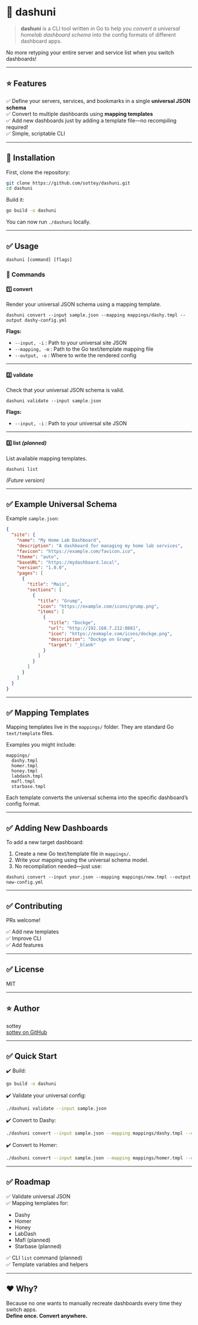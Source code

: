 # 🧭 dashuni

> **dashuni** is a CLI tool written in Go to help you *convert a universal homelab dashboard schema* into the config formats of different dashboard apps.

No more retyping your entire server and service list when you switch dashboards!  

---

## ⭐️ Features

✅ Define your servers, services, and bookmarks in a single **universal JSON schema**  
✅ Convert to multiple dashboards using **mapping templates**  
✅ Add new dashboards just by adding a template file—no recompiling required!  
✅ Simple, scriptable CLI  

---

## 🚀 Installation

First, clone the repository:

```bash
git clone https://github.com/sottey/dashuni.git
cd dashuni
```

Build it:

```bash
go build -o dashuni
```

You can now run `./dashuni` locally.

---

## ✅ Usage

```
dashuni [command] [flags]
```

### 📌 Commands

#### 1️⃣ convert
Render your universal JSON schema using a mapping template.

```
dashuni convert --input sample.json --mapping mappings/dashy.tmpl --output dashy-config.yml
```

**Flags:**
- `--input, -i` : Path to your universal site JSON
- `--mapping, -m` : Path to the Go text/template mapping file
- `--output, -o` : Where to write the rendered config

---

#### 2️⃣ validate
Check that your universal JSON schema is valid.

```
dashuni validate --input sample.json
```

**Flags:**
- `--input, -i` : Path to your universal site JSON

---

#### 3️⃣ list *(planned)*
List available mapping templates.

```
dashuni list
```

*(Future version)*

---

## ✅ Example Universal Schema

Example `sample.json`:

```json
{
  "site": {
    "name": "My Home Lab Dashboard",
    "description": "A dashboard for managing my home lab services",
    "favicon": "https://example.com/favicon.ico",
    "theme": "auto",
    "baseURL": "https://mydashboard.local",
    "version": "1.0.0",
    "pages": [
      {
        "title": "Main",
        "sections": [
          {
            "title": "Grump",
            "icon": "https://example.com/icons/grump.png",
            "items": [
              {
                "title": "Dockge",
                "url": "http://192.168.7.212:8081",
                "icon": "https://exmaple.com/icons/dockge.png",
                "description": "Dockge on Grump",
                "target": "_blank"
              }
            ]
          }
        ]
      }
    ]
  }
}
```

---

## ✅ Mapping Templates

Mapping templates live in the `mappings/` folder. They are standard Go `text/template` files.

Examples you might include:

```
mappings/
  dashy.tmpl
  homer.tmpl
  honey.tmpl
  labdash.tmpl
  mafl.tmpl
  starbase.tmpl
```

Each template converts the universal schema into the specific dashboard’s config format.

---

## ✅ Adding New Dashboards

To add a new target dashboard:

1. Create a new Go text/template file in `mappings/`.
2. Write your mapping using the universal schema model.
3. No recompilation needed—just use:

```
dashuni convert --input your.json --mapping mappings/new.tmpl --output new-config.yml
```

---

## ✅ Contributing

PRs welcome!

✅ Add new templates  
✅ Improve CLI  
✅ Add features

---

## ✅ License

MIT

---

## ⭐️ Author

sottey  
[sottey on GitHub](https://github.com/sottey)

---

## ✅ Quick Start

✔️ Build:

```bash
go build -o dashuni
```

✔️ Validate your universal config:

```bash
./dashuni validate --input sample.json
```

✔️ Convert to Dashy:

```bash
./dashuni convert --input sample.json --mapping mappings/dashy.tmpl --output dashy-config.yml
```

✔️ Convert to Homer:

```bash
./dashuni convert --input sample.json --mapping mappings/homer.tmpl --output homer-config.yml
```

---

## ✅ Roadmap

✅ Validate universal JSON  
✅ Mapping templates for:
- Dashy
- Homer
- Honey
- LabDash
- Mafl (planned)
- Starbase (planned)

✅ CLI `list` command (planned)  
✅ Template variables and helpers

---

## ❤️ Why?

Because no one wants to manually recreate dashboards every time they switch apps.  
**Define once. Convert anywhere.**